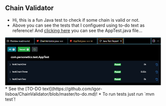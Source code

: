 ## Chain Validator
* Hi, this is a fun Java test to check if some chain is valid or not.
* Above you can see the tests that I configuerd using to-do text as reference! And [clicking here](https://github.com/igor-lisboa/ChainValidator/blob/master/src/test/java/com/personetics/test/AppTest.java) you can see the AppTest.java file... 
<img src="https://github.com/igor-lisboa/ChainValidator/blob/master/src/assets/JavaTestReportPrint.png?raw=true">
* See the [TO-DO text](https://github.com/igor-lisboa/ChainValidator/blob/master/to-do.md)!
* To run tests just run `mvn test`!